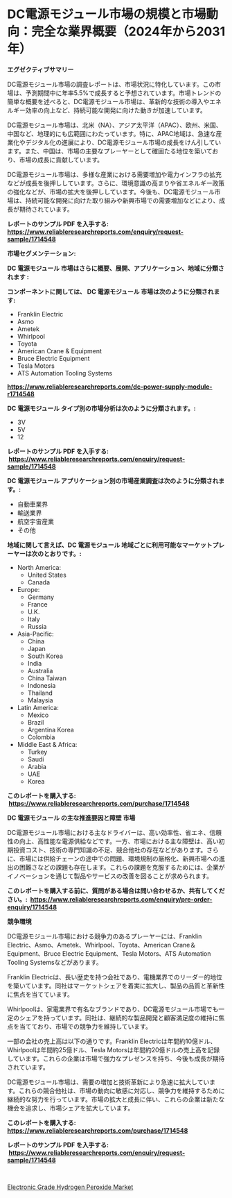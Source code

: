 <p><h1>DC電源モジュール市場の規模と市場動向：完全な業界概要（2024年から2031年）</h1></p><p><strong>エグゼクティブサマリー</strong></p>
<p><p>DC電源モジュール市場の調査レポートは、市場状況に特化しています。この市場は、予測期間中に年率5.5%で成長すると予想されています。市場トレンドの簡単な概要を述べると、DC電源モジュール市場は、革新的な技術の導入やエネルギー効率の向上など、持続可能な開発に向けた動きが加速しています。</p><p>DC電源モジュール市場は、北米（NA）、アジア太平洋（APAC）、欧州、米国、中国など、地理的にも広範囲にわたっています。特に、APAC地域は、急速な産業化やデジタル化の進展により、DC電源モジュール市場の成長をけん引しています。また、中国は、市場の主要なプレーヤーとして確固たる地位を築いており、市場の成長に貢献しています。</p><p>DC電源モジュール市場は、多様な産業における需要増加や電力インフラの拡充などが成長を後押ししています。さらに、環境意識の高まりや省エネルギー政策の強化などが、市場の拡大を後押ししています。今後も、DC電源モジュール市場は、持続可能な開発に向けた取り組みや新興市場での需要増加などにより、成長が期待されています。</p></p>
<p><strong>レポートのサンプル PDF を入手する: <a href="https://www.reliableresearchreports.com/enquiry/request-sample/1714548">https://www.reliableresearchreports.com/enquiry/request-sample/1714548</a></strong></p>
<p><strong>市場セグメンテーション:</strong></p>
<p><strong> DC 電源モジュール 市場はさらに概要、展開、アプリケーション、地域に分類されます :</strong></p>
<p><strong>コンポーネントに関しては、 DC 電源モジュール 市場は次のように分類されます: &nbsp;</strong></p>
<p><ul><li>Franklin Electric</li><li>Asmo</li><li>Ametek</li><li>Whirlpool</li><li>Toyota</li><li>American Crane & Equipment</li><li>Bruce Electric Equipment</li><li>Tesla Motors</li><li>ATS Automation Tooling Systems</li></ul></p>
<p><strong><a href="https://www.reliableresearchreports.com/dc-power-supply-module-r1714548">https://www.reliableresearchreports.com/dc-power-supply-module-r1714548</a></strong></p>
<p><strong> DC 電源モジュール タイプ別の市場分析は次のように分類されます。:</strong></p>
<p><ul><li>3V</li><li>5V</li><li>12</li></ul></p>
<p><strong>レポートのサンプル PDF を入手する: &nbsp;<a href="https://www.reliableresearchreports.com/enquiry/request-sample/1714548">https://www.reliableresearchreports.com/enquiry/request-sample/1714548</a></strong></p>
<p><strong> DC 電源モジュール アプリケーション別の市場産業調査は次のように分類されます。:</strong></p>
<p><ul><li>自動車業界</li><li>輸送業界</li><li>航空宇宙産業</li><li>その他</li></ul></p>
<p><strong>地域に関して言えば、DC 電源モジュール 地域ごとに利用可能なマーケットプレーヤーは次のとおりです。:</strong></p>
<p><ul>
    <li>
        North America:
        <ul>
            <li>United States</li>
            <li>Canada</li>
        </ul>
    </li>
    <li>
        Europe:
        <ul>
            <li>Germany</li>
            <li>France</li>
            <li>U.K.</li>
            <li>Italy</li>
            <li>Russia</li>
        </ul>
    </li>
    <li>
        Asia-Pacific:
        <ul>
            <li>China</li>
            <li>Japan</li>
            <li>South Korea</li>
            <li>India</li>
            <li>Australia</li>
            <li>China Taiwan</li>
            <li>Indonesia</li>
            <li>Thailand</li>
            <li>Malaysia</li>
        </ul>
    </li>
    <li>
        Latin America:
        <ul>
            <li>Mexico</li>
            <li>Brazil</li>
            <li>Argentina Korea</li>
            <li>Colombia</li>
        </ul>
    </li>
    <li>
        Middle East & Africa:
        <ul>
            <li>Turkey</li>
            <li>Saudi</li>
            <li>Arabia</li>
            <li>UAE</li>
            <li>Korea</li>
        </ul>
    </li>
    </ul></p>
<p><strong>このレポートを購入する: &nbsp;<a href="https://www.reliableresearchreports.com/purchase/1714548">https://www.reliableresearchreports.com/purchase/1714548</a></strong></p>
<p><strong>DC 電源モジュール の主な推進要因と障壁 市場</strong></p>
<p><p>DC電源モジュール市場における主なドライバーは、高い効率性、省エネ、信頼性の向上、高性能な電源供給などです。一方、市場における主な障壁は、高い初期投資コスト、技術の専門知識の不足、競合他社の存在などがあります。さらに、市場には供給チェーンの途中での問題、環境規制の厳格化、新興市場への進出の困難さなどの課題も存在します。これらの課題を克服するためには、企業がイノベーションを通じて製品やサービスの改善を図ることが求められます。</p></p>
<p><strong>このレポートを購入する前に、質問がある場合は問い合わせるか、共有してください。:&nbsp; <a href="https://www.reliableresearchreports.com/enquiry/pre-order-enquiry/1714548">https://www.reliableresearchreports.com/enquiry/pre-order-enquiry/1714548</a></strong></p>
<p><strong>競争環境</strong></p>
<p><p>DC電源モジュール市場における競争力のあるプレーヤーには、Franklin Electric、Asmo、Ametek、Whirlpool、Toyota、American Crane＆Equipment、Bruce Electric Equipment、Tesla Motors、ATS Automation Tooling Systemsなどがあります。 </p><p>Franklin Electricは、長い歴史を持つ会社であり、電機業界でのリーダー的地位を築いています。同社はマーケットシェアを着実に拡大し、製品の品質と革新性に焦点を当てています。 </p><p>Whirlpoolは、家電業界で有名なブランドであり、DC電源モジュール市場でも一定のシェアを持っています。同社は、継続的な製品開発と顧客満足度の維持に焦点を当てており、市場での競争力を維持しています。 </p><p>一部の会社の売上高は以下の通りです。Franklin Electricは年間約10億ドル、Whirlpoolは年間約25億ドル、Tesla Motorsは年間約20億ドルの売上高を記録しています。これらの企業は市場で強力なプレゼンスを持ち、今後も成長が期待されています。 </p><p>DC電源モジュール市場は、需要の増加と技術革新により急速に拡大しています。これらの競合他社は、市場の動向に敏感に対応し、競争力を維持するために継続的な努力を行っています。市場の拡大と成長に伴い、これらの企業は新たな機会を追求し、市場シェアを拡大しています。</p></p>
<p><strong>このレポートを購入する: &nbsp; <a href="https://www.reliableresearchreports.com/purchase/1714548">https://www.reliableresearchreports.com/purchase/1714548</a></strong></p>
<p><strong>レポートのサンプル PDF を入手する: &nbsp;<a href="https://www.reliableresearchreports.com/enquiry/request-sample/1714548">https://www.reliableresearchreports.com/enquiry/request-sample/1714548</a></strong><strong></strong></p>
<p>&nbsp;</p>
<p><p><a href="https://nifty-kite-d51.notion.site/Electronic-Grade-Hydrogen-Peroxide-Market-Size-CAGR-Trends-2024-2030-f560c4b100a74f4d8b0777cce502e876">Electronic Grade Hydrogen Peroxide Market</a></p></p>